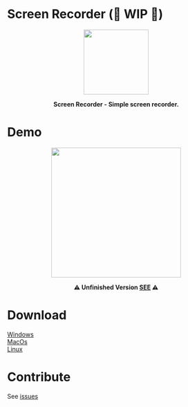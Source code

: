 # Screen Recorder (🚧 WIP 🚧)
<p align="center">
<img src="https://github.com/era7imOS/ScreenRecorder/blob/main/Renderer/images/icon.png" width="150" > 
</p>
<p align="center">
<strong>Screen Recorder - Simple screen recorder.</strong>
</p>

# Demo
<p align="center">
<img src="https://github.com/era7imOS/ScreenRecorder/blob/main/demo.png" width="300">  
</p> 

<p align="center">
<strong>⚠️ Unfinished Version <a href="https://github.com/era7imOS/ScreenRecorder/raw/main/videos/test.mp4" rel="nofollow">SEE</a> ⚠️</strong>
</p> 

# Download  

<a href="" rel="nofollow">Windows</a>  
<a href="https://github.com/SaidRH/ScreenRecorder/issues/1" rel="nofollow">MacOs</a>  
<a href="https://github.com/SaidRH/ScreenRecorder/issues/2" rel="nofollow">Linux</a>

# Contribute  

See [issues](https://github.com/SaidRH/ScreenRecorder/issues)









